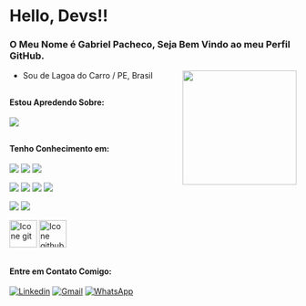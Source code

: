# Hello, Devs!!

### O Meu Nome é Gabriel Pacheco, Seja Bem Vindo ao meu Perfil GitHub. 
<img src="https://user-images.githubusercontent.com/74038190/212748830-4c709398-a386-4761-84d7-9e10b98fbe6e.gif" min-width="200px" max-width="200px" width="200px" align="right"/>

- Sou de Lagoa do Carro / PE, Brasil
##

#### Estou Apredendo Sobre:

<img src="https://skillicons.dev/icons?i=nodejs,nextjs,electronjs" />

##

#### Tenho Conhecimento em:

[<img src="https://skillicons.dev/icons?i=html"/>](https://developer.mozilla.org/en-US/docs/Web/HTML)
[<img src="https://skillicons.dev/icons?i=css"/>](https://developer.mozilla.org/en-US/docs/Web/HTML)
[<img src="https://skillicons.dev/icons?i=tailwind"/>](https://developer.mozilla.org/en-US/docs/Web/HTML)

[<img src="https://skillicons.dev/icons?i=javascript"/>](https://developer.mozilla.org/en-US/docs/Web/HTML)
[<img src="https://skillicons.dev/icons?i=typescript"/>](https://developer.mozilla.org/en-US/docs/Web/HTML)
[<img src="https://skillicons.dev/icons?i=react"/>](https://developer.mozilla.org/en-US/docs/Web/HTML)
[<img src="https://skillicons.dev/icons?i=jest"/>](https://developer.mozilla.org/en-US/docs/Web/HTML)

[<img src="https://skillicons.dev/icons?i=postgres"/>](https://developer.mozilla.org/en-US/docs/Web/HTML)
[<img src="https://skillicons.dev/icons?i=firebase"/>](https://developer.mozilla.org/en-US/docs/Web/HTML)

[<img height="48px" width="48px" alt="Icone git" src="https://skillicons.dev/icons?i=git"/>](https://git-scm.com/doc)
[<img height="48px" width="48px" alt="Icone github" src="https://skillicons.dev/icons?i=github"/>](https://docs.github.com/en/get-started)

##

#### Entre em Contato Comigo:

[<img alt="Linkedin" src="https://img.shields.io/badge/-linkedin-%230077B5?style=for-the-badge&logo=linkedin&logoColor=white"/>](https://www.linkedin.com/in/gabriel-pacheco-87b4042a5/)
<a href="mailto:pachecodev.contato@gmail.com" target="_blank"><img alt="Gmail" src="https://img.shields.io/badge/Gmail-D14836?style=for-the-badge&logo=gmail&logoColor=white" /></a>
<a href="https://w.app/W3lL0U"><img src="https://img.shields.io/badge/WhatsApp-25D366?style=for-the-badge&logo=whatsapp&logoColor=white" alt="WhatsApp" /></a>
##



